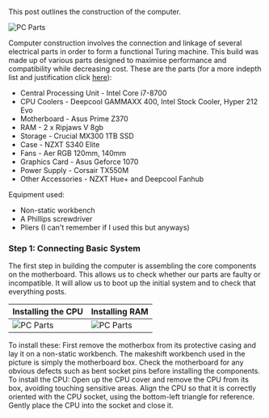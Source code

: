 This post outlines the construction of the computer.

![PC Parts]({{site.url}}{{site.baseurl}}/assets/pcbuilding1.jpg)

Computer construction involves the connection and linkage of several electrical parts in order to form a functional Turing machine. This build was made up of various parts designed to maximise performance and compatibility while decreasing cost. These are the parts (for a more indepth list and justification click [here](https://blaze349.github.io/refactored-train/2018/01/03/PC-Final-Part-List.html)):

* Central Processing Unit - Intel Core i7-8700
* CPU Coolers - Deepcool GAMMAXX 400, Intel Stock Cooler, Hyper 212 Evo
* Motherboard - Asus Prime Z370
* RAM - 2 x Ripjaws V 8gb
* Storage - Crucial MX300 1TB SSD
* Case - NZXT S340 Elite
* Fans - Aer RGB 120mm, 140mm
* Graphics Card - Asus Geforce 1070
* Power Supply - Corsair TX550M
* Other Accessories - NZXT Hue+ and Deepcool Fanhub

Equipment used:

* Non-static workbench
* A Phillips screwdriver
* Pliers (I can't remember if I used this but anyways)


### Step 1: Connecting Basic System

The first step in building the computer is assembling the core components on the motherboard. This allows us to check whether our parts are faulty or incompatible. It will allow us to boot up the initial system and to check that everything posts.

| Installing the CPU | Installing RAM |
| --- | --- |
| ![PC Parts]({{site.url}}{{site.baseurl}}/assets/pcbuilding2.jpg) | ![PC Parts]({{site.url}}{{site.baseurl}}/assets/pcbuilding3.jpg) |

To install these: First remove the motherbox from its protective casing and lay it on a non-static workbench. The makeshift workbench used in the picture is simply the motherboard box. Check the motherboard for any obvious defects such as bent socket pins before installing the components. To install the CPU: Open up the CPU cover and remove the CPU from its box, avoiding touching sensitive areas. Align the CPU so that it is correctly oriented with the CPU socket, using the bottom-left triangle for reference. Gently place the CPU into the socket and close it.


